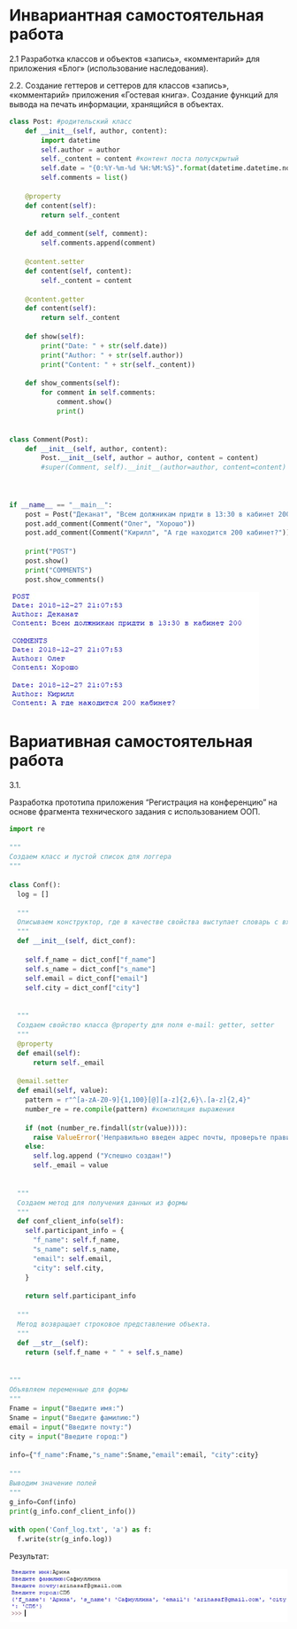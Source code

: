 # Инвариантная самостоятельная работа

2.1 Разработка классов и объектов «запись», «комментарий» для приложения «Блог» (использование наследования).

2.2. Создание геттеров и сеттеров для классов «запись», «комментарий» приложения «Гостевая книга». Создание функций для вывода на печать информации, хранящийся в объектах.

```python
class Post: #родительский класс 
    def __init__(self, author, content):
        import datetime
        self.author = author
        self._content = content #контент поста полускрытый
        self.date = "{0:%Y-%m-%d %H:%M:%S}".format(datetime.datetime.now())
        self.comments = list()

    @property
    def content(self):
        return self._content

    def add_comment(self, comment):
        self.comments.append(comment)

    @content.setter
    def content(self, content):
        self._content = content

    @content.getter
    def content(self):
        return self._content

    def show(self):
        print("Date: " + str(self.date))
        print("Author: " + str(self.author))
        print("Content: " + str(self._content))

    def show_comments(self):
        for comment in self.comments:
            comment.show()
            print()


class Comment(Post):
    def __init__(self, author, content):
        Post.__init__(self, author = author, content = content)
        #super(Comment, self).__init__(author=author, content=content)
        


if __name__ == "__main__":
    post = Post("Деканат", "Всем должникам придти в 13:30 в кабинет 200")
    post.add_comment(Comment("Олег", "Хорошо"))
    post.add_comment(Comment("Кирилл", "А где находится 200 кабинет?"))

    print("POST")
    post.show()
    print("COMMENTS")
    post.show_comments()
```

![](https://github.com/python-advance/sem5-oop-arinasaf11/blob/master/ISR/post_comments.jpg?raw=true)

# Вариативная самостоятельная работа

3.1.

Разработка прототипа приложения “Регистрация на конференцию” на основе фрагмента технического задания с использованием ООП.

```python
import re 

"""
Создаем класс и пустой список для логгера
"""

class Conf():
  log = []
  
  """
  Описываем конструктор, где в качестве свойства выступает словарь с входящими полями формы 
  """
  def __init__(self, dict_conf):

    self.f_name = dict_conf["f_name"] 
    self.s_name = dict_conf["s_name"]
    self.email = dict_conf["email"]
    self.city = dict_conf["city"]

  
  """
  Создаем свойство класса @property для поля e-mail: getter, setter
  """
  @property
  def email(self):
      return self._email
    
  @email.setter
  def email(self, value):
    pattern = r"^[a-zA-Z0-9]{1,100}[@][a-z]{2,6}\.[a-z]{2,4}" 
    number_re = re.compile(pattern) #компиляция выражения

    if (not (number_re.findall(str(value)))):
      raise ValueError('Неправильно введен адрес почты, проверьте правильность ввода!')
    else:
      self.log.append ("Успешно создан!")
      self._email = value

  
  """
  Создаем метод для получения данных из формы
  """
  def conf_client_info(self):
    self.participant_info = {
      "f_name": self.f_name,
      "s_name": self.s_name,
      "email": self.email,
      "city": self.city,
    }

    return self.participant_info

  """
  Метод возвращает строковое представление объекта.
  """
  def __str__(self):
    return (self.f_name + " " + self.s_name)


"""
Объявляем переменные для формы
"""
Fname = input("Введите имя:")
Sname = input("Введите фамилию:")
email = input("Введите почту:")
city = input("Введите город:")

info={"f_name":Fname,"s_name":Sname,"email":email, "city":city}

"""
Выводим значение полей
"""
g_info=Conf(info)
print(g_info.conf_client_info())

with open('Conf_log.txt', 'a') as f:
  f.write(str(g_info.log))
```

Результат:

![](https://github.com/python-advance/sem5-oop-arinasaf11/blob/master/VSR/conf.jpg?raw=true)
